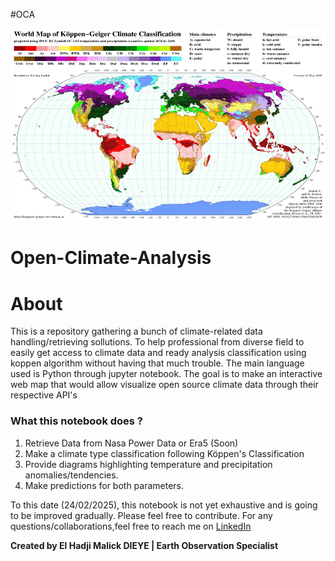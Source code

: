 #OCA
<div align="center">
<!--   <a href="https://franfurey.github.io/aquaViva/" target="_blank"> -->
    <img src="Koppen_climate_illustration.png"/>
  </a>
</div>

# Open-Climate-Analysis
# About
This is a repository gathering a bunch of climate-related data handling/retrieving sollutions. To help professional from diverse field to easily get access to climate data and ready analysis classification using koppen algorithm without having that much trouble. The main language used is Python through jupyter notebook. The goal is to make an interactive web map that would allow visualize open source climate data through their respective API's
### What this notebook does ?
1. Retrieve Data from Nasa Power Data or Era5 (Soon)
2. Make a climate type classification following Köppen's Classification
3. Provide diagrams highlighting temperature and precipitation anomalies/tendencies.
4. Make predictions for both parameters.

To this date (24/02/2025), this notebook is not yet exhaustive and is going to be improved gradually. Please feel free to contribute.
For any questions/collaborations,feel free to reach me on [LinkedIn](https://www.linkedin.com/in/el-hadji-malick-dieye-geomaticien/)

**Created by El Hadji Malick DIEYE | Earth Observation Specialist**


